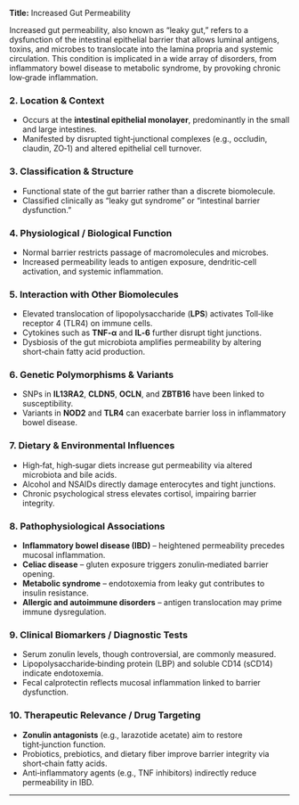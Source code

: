 **Title:** Increased Gut Permeability  

Increased gut permeability, also known as “leaky gut,” refers to a dysfunction of the intestinal epithelial barrier that allows luminal antigens, toxins, and microbes to translocate into the lamina propria and systemic circulation. This condition is implicated in a wide array of disorders, from inflammatory bowel disease to metabolic syndrome, by provoking chronic low‑grade inflammation.  

### 2. Location & Context  
- Occurs at the **intestinal epithelial monolayer**, predominantly in the small and large intestines.  
- Manifested by disrupted tight‑junctional complexes (e.g., occludin, claudin, ZO‑1) and altered epithelial cell turnover.  

### 3. Classification & Structure  
- Functional state of the gut barrier rather than a discrete biomolecule.  
- Classified clinically as “leaky gut syndrome” or “intestinal barrier dysfunction.”  

### 4. Physiological / Biological Function  
- Normal barrier restricts passage of macromolecules and microbes.  
- Increased permeability leads to antigen exposure, dendritic‑cell activation, and systemic inflammation.  

### 5. Interaction with Other Biomolecules  
- Elevated translocation of lipopolysaccharide (**LPS**) activates Toll‑like receptor 4 (TLR4) on immune cells.  
- Cytokines such as **TNF‑α** and **IL‑6** further disrupt tight junctions.  
- Dysbiosis of the gut microbiota amplifies permeability by altering short‑chain fatty acid production.  

### 6. Genetic Polymorphisms & Variants  
- SNPs in **IL13RA2**, **CLDN5**, **OCLN**, and **ZBTB16** have been linked to susceptibility.  
- Variants in **NOD2** and **TLR4** can exacerbate barrier loss in inflammatory bowel disease.  

### 7. Dietary & Environmental Influences  
- High‑fat, high‑sugar diets increase gut permeability via altered microbiota and bile acids.  
- Alcohol and NSAIDs directly damage enterocytes and tight junctions.  
- Chronic psychological stress elevates cortisol, impairing barrier integrity.  

### 8. Pathophysiological Associations  
- **Inflammatory bowel disease (IBD)** – heightened permeability precedes mucosal inflammation.  
- **Celiac disease** – gluten exposure triggers zonulin‑mediated barrier opening.  
- **Metabolic syndrome** – endotoxemia from leaky gut contributes to insulin resistance.  
- **Allergic and autoimmune disorders** – antigen translocation may prime immune dysregulation.  

### 9. Clinical Biomarkers / Diagnostic Tests  
- Serum zonulin levels, though controversial, are commonly measured.  
- Lipopolysaccharide‑binding protein (LBP) and soluble CD14 (sCD14) indicate endotoxemia.  
- Fecal calprotectin reflects mucosal inflammation linked to barrier dysfunction.  

### 10. Therapeutic Relevance / Drug Targeting  
- **Zonulin antagonists** (e.g., larazotide acetate) aim to restore tight‑junction function.  
- Probiotics, prebiotics, and dietary fiber improve barrier integrity via short‑chain fatty acids.  
- Anti‑inflammatory agents (e.g., TNF inhibitors) indirectly reduce permeability in IBD.  

---